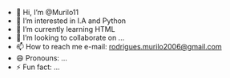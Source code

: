 - 👋 Hi, I’m @Murilo11
- 👀 I’m interested in I.A and Python
- 🌱 I’m currently learning HTML
- 💞️ I’m looking to collaborate on ...
- 📫 How to reach me 
e-mail: rodrigues.murilo2006@gmail.com
- 😄 Pronouns: ...
- ⚡ Fun fact: ...

<!---
Murilo11/Murilo11 is a ✨ special ✨ repository because its `README.md` (this file) appears on your GitHub profile.
You can click the Preview link to take a look at your changes.
--->
